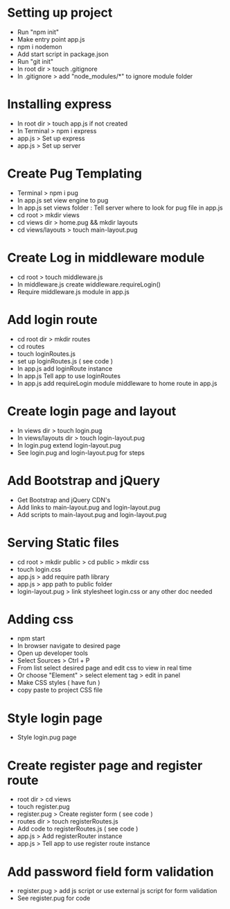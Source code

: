 # Setting up project

- Run "npm init"
- Make entry point app.js
- npm i nodemon
- Add start script in package.json
- Run "git init"
- In root dir > touch .gitignore
- In .gitignore > add "node_modules/\*" to ignore module folder

# Installing express

- In root dir > touch app.js if not created
- In Terminal > npm i express
- app.js > Set up express
- app.js > Set up server

# Create Pug Templating

- Terminal > npm i pug
- In app.js set view engine to pug
- In app.js set views folder : Tell server where to look for pug file in app.js
- cd root > mkdir views
- cd views dir > home.pug && mkdir layouts
- cd views/layouts > touch main-layout.pug

# Create Log in middleware module

- cd root > touch middleware.js
- In middleware.js create widdleware.requireLogin()
- Require middleware.js module in app.js

# Add login route

- cd root dir > mkdir routes
- cd routes
- touch loginRoutes.js
- set up loginRoutes.js ( see code )
- In app.js add loginRoute instance
- In app.js Tell app to use loginRoutes
- In app.js add requireLogin module middleware to home route in app.js

# Create login page and layout

- In views dir > touch login.pug
- In views/layouts dir > touch login-layout.pug
- In login.pug extend login-layout.pug
- See login.pug and login-layout.pug for steps

# Add Bootstrap and jQuery

- Get Bootstrap and jQuery CDN's
- Add links to main-layout.pug and login-layout.pug
- Add scripts to main-layout.pug and login-layout.pug

# Serving Static files

- cd root > mkdir public > cd public > mkdir css
- touch login.css
- app.js > add require path library
- app.js > app path to public folder
- login-layout.pug > link stylesheet login.css or any other doc needed

# Adding css

- npm start
- In browser navigate to desired page
- Open up developer tools
- Select Sources > Ctrl + P
- From list select desired page and edit css to view in real time
- Or choose "Element" > select element tag > edit in panel
- Make CSS styles ( have fun )
- copy paste to project CSS file

# Style login page

- Style login.pug page

# Create register page and register route

- root dir > cd views
- touch register.pug
- register.pug > Create register form ( see code )
- routes dir > touch registerRoutes.js
- Add code to registerRoutes.js ( see code )
- app.js > Add registerRouter instance
- app.js > Tell app to use register route instance

# Add password field form validation

- register.pug > add js script or use external js script for form validation
- See register.pug for code
